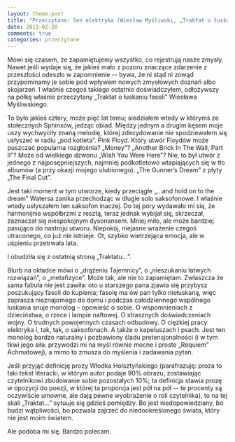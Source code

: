 ```yaml
---
layout: theme:post
title: "Przeczytane: Sen elektryka (Wiesław Myśliwski, „Traktat o łuskaniu fasoli”)"
date: 2011-02-28
comments: true
categories: przeczytane
---
```


Mówi się czasem, że zapamiętujemy wszystko, co rejestrują nasze
zmysły. Nawet jeśli wydaje się, że jakieś mało z pozoru znaczące
zdarzenie z przeszłości odeszło w zapomnienie -- bywa, że ni stąd ni
zowąd przypominamy je sobie pod wpływem nowych zmysłowych doznań albo
skojarzeń. I właśnie czegoś takiego ostatnio doświadczyłem, odłożywszy
na półkę właśnie przeczytany „Traktat o łuskaniu fasoli” Wiesława
Myśliwskiego.

To było jakieś cztery, może pięć lat temu; siedziałem wtedy w którymś
ze stołecznych Sphinxów, jedząc obiad. Między jednym a drugim kęsem
moje uszy wychwyciły znaną melodię, której zdecydowanie nie
spodziewałem się usłyszeć w radiu „pod kotleta”. Pink Floyd. Który
utwór Floydów może puszczać popularna rozgłośnia? „Money”? „Another
Brick In The Wall, Part II”? Może od wielkiego dzwonu „Wish You Were
Here”? Nie, to był utwór z jednego z najposępniejszych, najmniej
podkotletowo wtapiających się w tło albumów (a przy okazji mojego
ulubionego).  „The Gunner’s Dream” z płyty „The Final Cut”.

Jest taki moment w tym utworze, kiedy przeciągłe „...and hold on to
the dream” Watersa zanika przechodząc w długie solo saksofonowe. I
właśnie wtedy usłyszałem ten saksofon inaczej. Do tej pory wydawało mi
się, że harmonijnie współbrzmi z resztą, teraz jednak wybijał się,
skrzeczał, zaznaczał się niespokojnym dysonansem. Mniej miło, ale może
bardziej pasująco do nastroju utworu. Niepokój, niejasne wrażenie
czegoś utraconego, co już nie istnieje. Ot, szybko wietrzejąca emocja,
ale w uśpieniu przetrwała lata.

I obudziła się z ostatnią stroną „Traktatu...”.

Blurb na okładce mówi o „drążeniu Tajemnicy”, o „nieszukaniu łatwych
rozwiązań”, o „metafizyce”. Może tak, ale nie to zapamiętam. Zwłaszcza
że sama fabuła nie jest zawiła: oto u starszego pana zjawia się
przybysz poszukujący fasoli do kupienia; fasolę ma ów pan tylko
niełuskaną, więc zaprasza nieznajomego do domu i podczas całodziennego
wspólnego łuskania snuje monolog – opowieść o sobie. O wspomnieniach z
dzieciństwa, o rzece i lampie naftowej. O strasznych doświadczeniach
wojny. O trudnych powojennych czasach odbudowy. O ciężkiej pracy
elektryka i, tak, tak, o saksofonach. A także o kapeluszach i psach.
Jest ten monolog bardzo naturalny i pozbawiony śladu pretensjonalności
(i w tym tkwi jego siła: przywodzi mi na myśl równie mocne i proste
„Requiem” Achmatowej), a mimo to zmusza do myślenia i zadawania pytań.

Jeśli przyjąć definicję prozy Włodka Holsztyńskiego (parafrazuję:
proza to taki tekst literacki, w którym autor podaje 90% obrazu,
zostawiając czytelnikowi zbudowanie sobie pozostałych 10%; ta
definicja stawia prozę w opozycji do poezji, w której ta proporcja
jest pół na pół -- te procenty są oczywiście umowne, ale dają pewne
wyobrażenie o roli czytelnika), to na tej skali „Traktat...” sytuuje
się gdzieś pomiędzy. Bo jest niedopowiedziany, bo budzi wątpliwości,
bo pozwala zajrzeć do niedookreślonego świata, który nie jest moim
światem.

Ale podoba mi się. Bardzo polecam.
